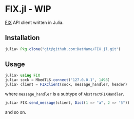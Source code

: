 # FIX.jl - WIP

[FIX](https://www.fixtrading.org/what-is-fix/) API client written in Julia.

## Installation
```julia
julia> Pkg.clone("git@github.com:DatName/FIX.jl.git")
```

## Usage
```julia
julia> using FIX
julia> sock = MbedTLS.connect("127.0.0.1", 1498)
julia> client = FIXClient(sock, message_handler, header)
```
where `message_handler` is a subtype of `AbstractFIXHandler`.

```julia
julia> FIX.send_message(client, Dict(1 => "a", 2 => "5"))
```
and so on.
